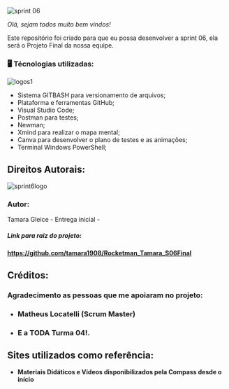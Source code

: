 ![sprint 06](https://user-images.githubusercontent.com/102266911/187574450-c2cdde41-d8d0-462e-8fd8-ca0de1deeebd.png)

*Olá, sejam todos muito bem vindos!* 

Este repositório foi criado para que eu possa desenvolver a sprint 06, ela será o Projeto Final da nossa equipe.

### 🖥️ Técnologias utilizadas:
![logos1](https://user-images.githubusercontent.com/102266911/187693409-e5ce6ad8-e206-4f70-8a8d-4d97e0eb1131.png)
 * Sistema GITBASH para versionamento de arquivos;
 * Plataforma e ferramentas GitHub;
 * Visual Studio Code;
 * Postman para testes;
 * Newman;
 * Xmind para realizar o mapa mental;
 * Canva para desenvolver o plano de testes e as animações;
 * Terminal Windows PowerShell;
 

## Direitos Autorais: 
![sprint6logo](https://user-images.githubusercontent.com/102266911/187577955-e6493788-912f-4c67-89ad-7fb77b180867.png)

### Autor: 
Tamara Gleice - Entrega inicial - 
##### Link para raiz do projeto:  
**https://github.com/tamara1908/Rocketman_Tamara_S06Final**

## Créditos: 

### Agradecimento as pessoas que me apoiaram no projeto: 
* ### Matheus Locatelli (Scrum Master)
* ### E a TODA Turma 04!.

## Sites utilizados como referência:

* **Materiais Didáticos e Vídeos disponibilizados pela Compass desde o início**

